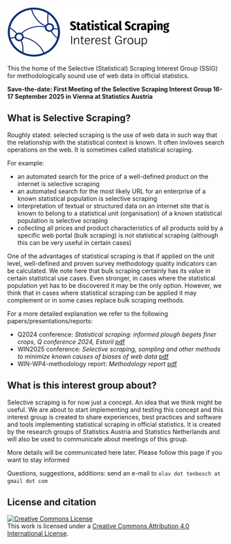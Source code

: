 <img src="logo_SSIG.svg" alt="Logo of SSIG"/>

This the home of the Selective (Statistical) Scraping Interest Group (SSIG) for methodologically sound use of web data in official statistics.

**Save-the-date: First Meeting of the Selective Scraping Interest Group 16-17 September 2025 in Vienna at Statistics Austria**

## What is Selective Scraping?

Roughly stated: selected scraping is the use of web data in such way that the relationship with the statistical context is known.
It often invloves search operations on the web. It is sometimes called statistical scraping.

For example:
- an automated search for the price of a well-defined product on the internet is selective scraping
- an automated search for the most likely URL for an enterprise of a known statistical population is selective scraping
- interpretation of textual or structured data on an internet site that is known to belong to a statistical unit (organisation) of a known statistical population is selective scraping
- collecting all prices and product characteristics of all products sold by a specific web portal (bulk scraping) is *not* statistical scraping (although this can be very useful in certain cases)

One of the advantages of statistical scraping is that if applied on the unit level, well-defined and proven survey methodology quality indicators can be calculated.
We note here that bulk scraping certainly has its value in certain statistical use cases. Even stronger, in cases where the statistical population yet has to be discovered it may be the only option.
However, we think that in cases where statistical scraping can be applied it may complement or in some cases replace bulk scraping methods.   

For a more detailed explanation we refer to the following papers/presentations/reports:

 - Q2024 conference: *Statistical scraping: informed plough begets finer crops, Q conference 2024, Estoril* [pdf](https://www.researchgate.net/publication/380532685_Statistical_scraping_informed_plough_begets_finer_crops)
 - WIN2025 conference: *Selective scraping, sampling and other methods to minimize known causes of biases of web data* [pdf](https://win2025.stat.gov.pl/Content/Presentations/VI.1.%20Alexander%20Kowarik.pdf)
 - WIN-WP4-methodology report: *Methodology report* [pdf](https://github.com/WebIntelligenceNetwork/Deliverables/blob/119f7ca340f4438035201c82d20cec700df9a926/WP4/D4_6.pdf)

## What is this interest group about?

Selective scraping is for now just a concept. An idea that we think might be useful.
We are about to start implementing and testing this concept and this interest group is created to share experiences, best practices and software and tools implementing statistical scraping in official statistics.
It is created by the research groups of Statistics Austria and Statistics Netherlands and will also be used to communicate about meetings of this group.

More details will be communicated here later.
Please follow this page if you want to stay informed

Questions, suggestions, additions: send an e-mail to `olav dot tenbosch at gmail dot com`



## License and citation

[![Creative Commons License](https://i.creativecommons.org/l/by/4.0/88x31.png)](http://creativecommons.org/licenses/by/4.0/)  
This work is licensed under a [Creative Commons Attribution 4.0 International License](http://creativecommons.org/licenses/by/4.0/).
